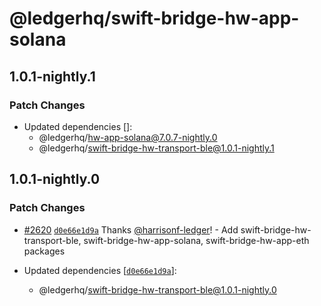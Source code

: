 # @ledgerhq/swift-bridge-hw-app-solana

## 1.0.1-nightly.1

### Patch Changes

- Updated dependencies []:
  - @ledgerhq/hw-app-solana@7.0.7-nightly.0
  - @ledgerhq/swift-bridge-hw-transport-ble@1.0.1-nightly.1

## 1.0.1-nightly.0

### Patch Changes

- [#2620](https://github.com/LedgerHQ/ledger-live/pull/2620) [`d0e66e1d9a`](https://github.com/LedgerHQ/ledger-live/commit/d0e66e1d9a72bed65151f106bdfb2f1edd981265) Thanks [@harrisonf-ledger](https://github.com/harrisonf-ledger)! - Add swift-bridge-hw-transport-ble, swift-bridge-hw-app-solana, swift-bridge-hw-app-eth packages

- Updated dependencies [[`d0e66e1d9a`](https://github.com/LedgerHQ/ledger-live/commit/d0e66e1d9a72bed65151f106bdfb2f1edd981265)]:
  - @ledgerhq/swift-bridge-hw-transport-ble@1.0.1-nightly.0
